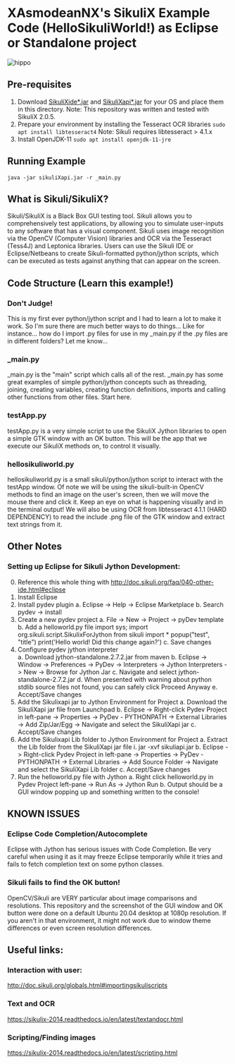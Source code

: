 # XAsmodeanNX's SikuliX Example Code (HelloSikuliWorld!) as Eclipse or Standalone project

![hippo](https://thumbs.gfycat.com/UltimateOccasionalAustraliankestrel-size_restricted.gif)

## Pre-requisites
1. Download [SikuliXide*.jar](https://launchpad.net/sikuli/sikulix/2.0.5/+download/sikulixide-2.0.5.jar) and [SikuliXapi*.jar](https://launchpad.net/sikuli/sikulix/2.0.5/+download/sikulixapi-2.0.5.jar) for your OS and place them in this directory. 
Note: This repository was written and tested with SikuliX 2.0.5.
2. Prepare your environment by installing the Tesseract OCR libraries 
`sudo apt install libtesseract4` 
Note: Sikuli requires libtesseract > 4.1.x
3. Install OpenJDK-11
`sudo apt install openjdk-11-jre`
 
## Running Example
`java -jar sikuliXapi.jar -r _main.py`

## What is Sikuli/SikuliX?
Sikuli/SikuliX is a  Black Box GUI testing tool. 
Sikuli allows you to comprehensively test applications, by allowing you to simulate user-inputs to any software that has a visual component.
Sikuli uses image recognition via the OpenCV (Computer Vision) libraries and OCR via the Tesseract (Tess4J) and Leptonica libraries.
Users can use the Sikuli IDE or Eclipse/Netbeans to create Sikuli-formatted python/jython scripts, which can be executed as tests against anything that can appear on the screen.

## Code Structure (Learn this example!)
### Don't Judge!
This is my first ever python/jython script and I had to learn a lot to make it work.  So I'm sure there are much better ways to do things...
Like for instance... how do I import .py files for use in my _main.py if the .py files are in different folders?  Let me know...
### _main.py
_main.py is the "main" script which calls all of the rest.  _main.py has some great examples of simple python/jython
concepts such as threading, joining, creating variables, creating function definitions, imports and calling other functions
from other files.  Start here.
### testApp.py
testApp.py is a very simple script to use the SikuliX Jython libraries to open a simple GTK window with an OK button. 
This will be the app that we execute our SikuliX methods on, to control it visually.
### hellosikuliworld.py
hellosikuliworld.py is a small sikuli/python/jython script to interact with the testApp window.  Of note we will be using
the sikuli-built-in OpenCV methods to find an image on the user's screen, then we will move the mouse there and click it.
Keep an eye on what is happening visually and in the terminal output!  We will also be using OCR from libtesseract 4.1.1 (HARD DEPENDENCY)
to read the include .png file of the GTK window and extract text strings from it.

## Other Notes
### Setting up Eclipse for Sikuli Jython Development:
0. Reference this whole thing with http://doc.sikuli.org/faq/040-other-ide.html#eclipse
1. Install Eclipse
2. Install pydev plugin
	a. Eclipse -> Help -> Eclipse Marketplace
	b. Search pydev -> install
3. Create a new pydev project
	a. File -> New -> Project -> pyDev template
	b. Add a helloworld.py file
		import sys; 
		import org.sikuli.script.SikulixForJython
		from sikuli import *
		popup("test", "title")
		print('Hello world! Did this change again?')
	c. Save changes
4. Configure pydev jython interpreter		
	a. Download jython-standalone.2.7.2.jar from maven
	b. Eclipse -> Window -> Preferences -> PyDev -> Interpreters -> Jython Interpreters -> New -> Browse for Jython Jar
	c. Navigate and select jython-standalone-2.7.2.jar
	d. When presented with warning about python stdlib source files not found, you can safely click Proceed Anyway
	e. Accept/Save changes
5. Add the Sikulixapi jar to Jython Environment for Project
	a. Download the SikuliXapi jar file from Launchpad
	b. Eclipse -> Right-click Pydev Project in left-pane -> Properties -> PyDev - PYTHONPATH -> External Libraries -> Add Zip/Jar/Egg -> Navigate and select the SikuliXapi jar
	c. Accept/Save changes 
6. Add the Sikulixapi Lib folder to Jython Environment for Project
	a. Extract the Lib folder from the SikuliXapi jar file
		i. jar -xvf sikuliapi.jar
	b.  Eclipse -> Right-click Pydev Project in left-pane -> Properties -> PyDev - PYTHONPATH -> External Libraries -> Add Source Folder -> Navigate and select the SikuliXapi Lib folder
	c. Accept/Save changes
7. Run the helloworld.py file with Jython
	a. Right click helloworld.py in Pydev Project left-pane -> Run As -> Jython Run
	b. Output should be a GUI window popping up and something written to the console!
	
## KNOWN ISSUES
### Eclipse Code Completion/Autocomplete
Eclipse with Jython has serious issues with Code Completion. Be very careful when using it as it may freeze Eclipse temporarily
while it tries and fails to fetch completion text on some python classes.
### Sikuli fails to find the OK button!
OpenCV/Sikuli are VERY particular about image comparisons and resolutions.  This repository and the screenshot of the GUI window and OK button were done on a default Ubuntu 20.04 desktop at 1080p resolution.  If you aren't in that environment, it might not work due to window theme differences or even screen resolution differences.
		
## Useful links:
### Interaction  with user: 
http://doc.sikuli.org/globals.html#importingsikuliscripts
### Text and OCR
https://sikulix-2014.readthedocs.io/en/latest/textandocr.html
### Scripting/Finding images
https://sikulix-2014.readthedocs.io/en/latest/scripting.html

